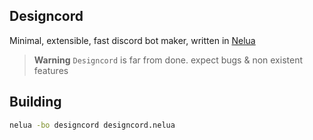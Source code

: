 ## Designcord

Minimal, extensible, fast discord bot maker, written in [Nelua](https://nelua.io/)

> **Warning**
> `Designcord` is far from done. expect bugs & non existent features

## Building

```bash
nelua -bo designcord designcord.nelua
```

